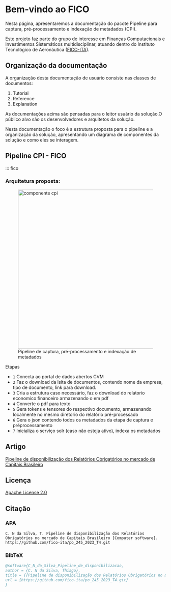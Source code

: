 # Bem-vindo ao FICO

Nesta página, apresentaremos a documentação do pacote Pipeline para captura, pré-processamento e indexação de metadados (CPI).

Este projeto faz parte do grupo de interesse em Finanças Computacionais e Investimentos Sistemáticos multidisciplinar, atuando dentro do Instituto Tecnológico de Aeronáutica ([FICO-ITA](https://fico-ita.github.io/fico/)).

## Organização da documentação

A organização desta documentação de usuário consiste nas classes de documentos:

1. Tutorial
1. Reference
1. Explanation


As documentações acima são pensadas para o leitor usuário da solução.O público alvo são os desenvolvedores e arquitetos da solução.

Nesta documentação o foco é a estrutura proposta para o pipeline e a organização da solução, apresentando um diagrama de componentes da solução e como eles se interagem. 

## Pipeline CPI - FICO

::: fico

### Arquitetura proposta:

<figure>
  <img src="componente_cpi-P%C3%A1gina-2.drawio.png" alt="componente cpi" width="800" height="500" />
  <figcaption>Pipeline de captura, pré-processamento e indexação de metadados</figcaption>
</figure>

Etapas

* `1`  Conecta ao portal de dados abertos CVM
* `2`  Faz o download da lsita de documentos, contendo nome da empresa, tipo de documento, link para download.
* `3` Cria a estrutura caso necessário, faz o download do relatorio economico financeiro armazenando o em pdf
* `4` Converte o pdf para texto
* `5` Gera tokens e tensores do respectivo documento, armazenando localmente no mesmo diretorio do relatório pré-processado
* `6` Gera o json contendo todos os metadados da etapa de captura e préprocessamento
* `7`  Inicializa o serviço solr (caso não esteja ativo), indexa os metadados





## Artigo

[Pipeline de disponibilização dos Relatórios Obrigatórios no mercado de Capitais Brasileiro](Pipeline_de_disponibilização_de_relatórios_obrigatórios_no_mercado_de_capitais_brasileiro.pdf)

## Licença

[Apache License 2.0](LICENSE)

## Citação

### APA
```text
C. N da Silva, T. Pipeline de disponibilização dos Relatórios Obrigatórios no mercado de Capitais Brasileiro [Computer software]. https://github.com/fico-ita/po_245_2023_T4.git
```

### BibTeX
```bibtex
@software{C_N_da_Silva_Pipeline_de_disponibilizacao,
author = {C. N da Silva, Thiago},
title = {{Pipeline de disponibilização dos Relatórios Obrigatórios no mercado de Capitais Brasileiro}},
url = {https://github.com/fico-ita/po_245_2023_T4.git}
}
```